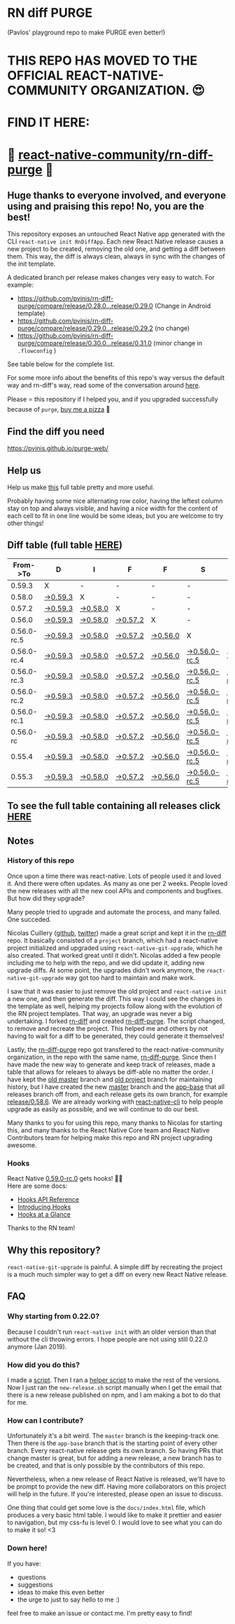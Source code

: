 # RN diff PURGE
(Pavlos' playground repo to make PURGE even better!)

# THIS REPO HAS MOVED TO THE OFFICIAL REACT-NATIVE-COMMUNITY ORGANIZATION. 😍
# FIND IT HERE:  
# 💪 [react-native-community/rn-diff-purge](https://github.com/react-native-community/rn-diff-purge) 🎉
## Huge thanks to everyone involved, and everyone using and praising this repo! No, you are the best!

This repository exposes an untouched React Native app generated with the CLI
`react-native init RnDiffApp`. Each new React Native release causes a new project to be created, removing the old one, and getting a diff between them. This way, the diff is always clean, always in sync with the changes of the init template.

A dedicated branch per release makes changes very easy
to watch. For example:

* https://github.com/pvinis/rn-diff-purge/compare/release/0.28.0...release/0.29.0
(Change in Android template)
* https://github.com/pvinis/rn-diff-purge/compare/release/0.29.0...release/0.29.2
(no change)
* https://github.com/pvinis/rn-diff-purge/compare/release/0.30.0...release/0.31.0
(minor change in `.flowconfig` )

See table below for the complete list.

For some more info about the benefits of this repo's way versus the default way and rn-diff's way, read some of the conversation around [here](https://github.com/react-native-community/discussions-and-proposals/issues/68#issuecomment-452227478).

Please :star: this repository if I helped you, and if you upgraded successfully because of `purge`, [buy me a pizza](https://www.buymeacoffee.com/DGWwHVZ4s) :pizza:

## Find the diff you need
https://pvinis.github.io/purge-web/

## Help us
Help us make [this](https://pvinis.github.io/rn-diff-purge) full table pretty and more useful.

Probably having some nice alternating row color, having the leftest column stay on top and always visible, and having a nice width for the content of each cell to fit in one line would be some ideas, but you are welcome to try other things!

## Diff table (full table [HERE](https://pvinis.github.io/rn-diff-purge))

| From->To    | D                                                                                               | I                                                                                               | F                                                                                               | F                                                                                               | S                                                                                                         |                                                                                                           | =                                                                                                         | =                                                                                                         |                                                                                                         | F                                                                                                | U                                                                                          | N   |
| ----------- | ----------------------------------------------------------------------------------------------- | ----------------------------------------------------------------------------------------------- | ----------------------------------------------------------------------------------------------- | ----------------------------------------------------------------------------------------------- | --------------------------------------------------------------------------------------------------------- | --------------------------------------------------------------------------------------------------------- | --------------------------------------------------------------------------------------------------------- | --------------------------------------------------------------------------------------------------------- | ------------------------------------------------------------------------------------------------------- | ------------------------------------------------------------------------------------------------ | ------------------------------------------------------------------------------------------ | --- |
| 0.59.3      | X                                                                                               | -                                                                                               | -                                                                                               | -                                                                                               | -                                                                                                         | -                                                                                                         | -                                                                                                         | -                                                                                                         | -                                                                                                       | -                                                                                                | -                                                                                          | -   |
| 0.58.0      | [->0.59.3](https://github.com/pvinis/rn-diff-purge/compare/release/0.58.0..release/0.59.3)      | X                                                                                               | -                                                                                               | -                                                                                               | -                                                                                                         | -                                                                                                         | -                                                                                                         | -                                                                                                         | -                                                                                                       | -                                                                                                | -                                                                                          | -   |
| 0.57.2      | [->0.59.3](https://github.com/pvinis/rn-diff-purge/compare/release/0.57.2..release/0.59.3)      | [->0.58.0](https://github.com/pvinis/rn-diff-purge/compare/release/0.57.2..release/0.58.0)      | X                                                                                               | -                                                                                               | -                                                                                                         | -                                                                                                         | -                                                                                                         | -                                                                                                         | -                                                                                                       | -                                                                                                | -                                                                                          | -   |
| 0.56.0      | [->0.59.3](https://github.com/pvinis/rn-diff-purge/compare/release/0.56.0..release/0.59.3)      | [->0.58.0](https://github.com/pvinis/rn-diff-purge/compare/release/0.56.0..release/0.58.0)      | [->0.57.2](https://github.com/pvinis/rn-diff-purge/compare/release/0.56.0..release/0.57.2)      | X                                                                                               | -                                                                                                         | -                                                                                                         | -                                                                                                         | -                                                                                                         | -                                                                                                       | -                                                                                                | -                                                                                          | -   |
| 0.56.0-rc.5 | [->0.59.3](https://github.com/pvinis/rn-diff-purge/compare/release/0.56.0-rc.5..release/0.59.3) | [->0.58.0](https://github.com/pvinis/rn-diff-purge/compare/release/0.56.0-rc.5..release/0.58.0) | [->0.57.2](https://github.com/pvinis/rn-diff-purge/compare/release/0.56.0-rc.5..release/0.57.2) | [->0.56.0](https://github.com/pvinis/rn-diff-purge/compare/release/0.56.0-rc.5..release/0.56.0) | X                                                                                                         | -                                                                                                         | -                                                                                                         | -                                                                                                         | -                                                                                                       | -                                                                                                | -                                                                                          | -   |
| 0.56.0-rc.4 | [->0.59.3](https://github.com/pvinis/rn-diff-purge/compare/release/0.56.0-rc.4..release/0.59.3) | [->0.58.0](https://github.com/pvinis/rn-diff-purge/compare/release/0.56.0-rc.4..release/0.58.0) | [->0.57.2](https://github.com/pvinis/rn-diff-purge/compare/release/0.56.0-rc.4..release/0.57.2) | [->0.56.0](https://github.com/pvinis/rn-diff-purge/compare/release/0.56.0-rc.4..release/0.56.0) | [->0.56.0-rc.5](https://github.com/pvinis/rn-diff-purge/compare/release/0.56.0-rc.4..release/0.56.0-rc.5) | X                                                                                                         | -                                                                                                         | -                                                                                                         | -                                                                                                       | -                                                                                                | -                                                                                          | -   |
| 0.56.0-rc.3 | [->0.59.3](https://github.com/pvinis/rn-diff-purge/compare/release/0.56.0-rc.3..release/0.59.3) | [->0.58.0](https://github.com/pvinis/rn-diff-purge/compare/release/0.56.0-rc.3..release/0.58.0) | [->0.57.2](https://github.com/pvinis/rn-diff-purge/compare/release/0.56.0-rc.3..release/0.57.2) | [->0.56.0](https://github.com/pvinis/rn-diff-purge/compare/release/0.56.0-rc.3..release/0.56.0) | [->0.56.0-rc.5](https://github.com/pvinis/rn-diff-purge/compare/release/0.56.0-rc.3..release/0.56.0-rc.5) | [->0.56.0-rc.4](https://github.com/pvinis/rn-diff-purge/compare/release/0.56.0-rc.3..release/0.56.0-rc.4) | X                                                                                                         | -                                                                                                         | -                                                                                                       | -                                                                                                | -                                                                                          | -   |
| 0.56.0-rc.2 | [->0.59.3](https://github.com/pvinis/rn-diff-purge/compare/release/0.56.0-rc.2..release/0.59.3) | [->0.58.0](https://github.com/pvinis/rn-diff-purge/compare/release/0.56.0-rc.2..release/0.58.0) | [->0.57.2](https://github.com/pvinis/rn-diff-purge/compare/release/0.56.0-rc.2..release/0.57.2) | [->0.56.0](https://github.com/pvinis/rn-diff-purge/compare/release/0.56.0-rc.2..release/0.56.0) | [->0.56.0-rc.5](https://github.com/pvinis/rn-diff-purge/compare/release/0.56.0-rc.2..release/0.56.0-rc.5) | [->0.56.0-rc.4](https://github.com/pvinis/rn-diff-purge/compare/release/0.56.0-rc.2..release/0.56.0-rc.4) | [->0.56.0-rc.3](https://github.com/pvinis/rn-diff-purge/compare/release/0.56.0-rc.2..release/0.56.0-rc.3) | X                                                                                                         | -                                                                                                       | -                                                                                                | -                                                                                          | -   |
| 0.56.0-rc.1 | [->0.59.3](https://github.com/pvinis/rn-diff-purge/compare/release/0.56.0-rc.1..release/0.59.3) | [->0.58.0](https://github.com/pvinis/rn-diff-purge/compare/release/0.56.0-rc.1..release/0.58.0) | [->0.57.2](https://github.com/pvinis/rn-diff-purge/compare/release/0.56.0-rc.1..release/0.57.2) | [->0.56.0](https://github.com/pvinis/rn-diff-purge/compare/release/0.56.0-rc.1..release/0.56.0) | [->0.56.0-rc.5](https://github.com/pvinis/rn-diff-purge/compare/release/0.56.0-rc.1..release/0.56.0-rc.5) | [->0.56.0-rc.4](https://github.com/pvinis/rn-diff-purge/compare/release/0.56.0-rc.1..release/0.56.0-rc.4) | [->0.56.0-rc.3](https://github.com/pvinis/rn-diff-purge/compare/release/0.56.0-rc.1..release/0.56.0-rc.3) | [->0.56.0-rc.2](https://github.com/pvinis/rn-diff-purge/compare/release/0.56.0-rc.1..release/0.56.0-rc.2) | X                                                                                                       | -                                                                                                | -                                                                                          | -   |
| 0.56.0-rc   | [->0.59.3](https://github.com/pvinis/rn-diff-purge/compare/release/0.56.0-rc..release/0.59.3)   | [->0.58.0](https://github.com/pvinis/rn-diff-purge/compare/release/0.56.0-rc..release/0.58.0)   | [->0.57.2](https://github.com/pvinis/rn-diff-purge/compare/release/0.56.0-rc..release/0.57.2)   | [->0.56.0](https://github.com/pvinis/rn-diff-purge/compare/release/0.56.0-rc..release/0.56.0)   | [->0.56.0-rc.5](https://github.com/pvinis/rn-diff-purge/compare/release/0.56.0-rc..release/0.56.0-rc.5)   | [->0.56.0-rc.4](https://github.com/pvinis/rn-diff-purge/compare/release/0.56.0-rc..release/0.56.0-rc.4)   | [->0.56.0-rc.3](https://github.com/pvinis/rn-diff-purge/compare/release/0.56.0-rc..release/0.56.0-rc.3)   | [->0.56.0-rc.2](https://github.com/pvinis/rn-diff-purge/compare/release/0.56.0-rc..release/0.56.0-rc.2)   | [->0.56.0-rc.1](https://github.com/pvinis/rn-diff-purge/compare/release/0.56.0-rc..release/0.56.0-rc.1) | X                                                                                                | -                                                                                          | -   |
| 0.55.4      | [->0.59.3](https://github.com/pvinis/rn-diff-purge/compare/release/0.55.4..release/0.59.3)      | [->0.58.0](https://github.com/pvinis/rn-diff-purge/compare/release/0.55.4..release/0.58.0)      | [->0.57.2](https://github.com/pvinis/rn-diff-purge/compare/release/0.55.4..release/0.57.2)      | [->0.56.0](https://github.com/pvinis/rn-diff-purge/compare/release/0.55.4..release/0.56.0)      | [->0.56.0-rc.5](https://github.com/pvinis/rn-diff-purge/compare/release/0.55.4..release/0.56.0-rc.5)      | [->0.56.0-rc.4](https://github.com/pvinis/rn-diff-purge/compare/release/0.55.4..release/0.56.0-rc.4)      | [->0.56.0-rc.3](https://github.com/pvinis/rn-diff-purge/compare/release/0.55.4..release/0.56.0-rc.3)      | [->0.56.0-rc.2](https://github.com/pvinis/rn-diff-purge/compare/release/0.55.4..release/0.56.0-rc.2)      | [->0.56.0-rc.1](https://github.com/pvinis/rn-diff-purge/compare/release/0.55.4..release/0.56.0-rc.1)    | [->0.56.0-rc](https://github.com/pvinis/rn-diff-purge/compare/release/0.55.4..release/0.56.0-rc) | X                                                                                          | -   |
| 0.55.3      | [->0.59.3](https://github.com/pvinis/rn-diff-purge/compare/release/0.55.3..release/0.59.3)      | [->0.58.0](https://github.com/pvinis/rn-diff-purge/compare/release/0.55.3..release/0.58.0)      | [->0.57.2](https://github.com/pvinis/rn-diff-purge/compare/release/0.55.3..release/0.57.2)      | [->0.56.0](https://github.com/pvinis/rn-diff-purge/compare/release/0.55.3..release/0.56.0)      | [->0.56.0-rc.5](https://github.com/pvinis/rn-diff-purge/compare/release/0.55.3..release/0.56.0-rc.5)      | [->0.56.0-rc.4](https://github.com/pvinis/rn-diff-purge/compare/release/0.55.3..release/0.56.0-rc.4)      | [->0.56.0-rc.3](https://github.com/pvinis/rn-diff-purge/compare/release/0.55.3..release/0.56.0-rc.3)      | [->0.56.0-rc.2](https://github.com/pvinis/rn-diff-purge/compare/release/0.55.3..release/0.56.0-rc.2)      | [->0.56.0-rc.1](https://github.com/pvinis/rn-diff-purge/compare/release/0.55.3..release/0.56.0-rc.1)    | [->0.56.0-rc](https://github.com/pvinis/rn-diff-purge/compare/release/0.55.3..release/0.56.0-rc) | [->0.55.4](https://github.com/pvinis/rn-diff-purge/compare/release/0.55.3..release/0.55.4) | X   |

## To see the full table containing all releases click [HERE](https://pvinis.github.io/rn-diff-purge)

## Notes

### History of this repo

Once upon a time there was react-native. Lots of people used it and loved it. And there were often updates. As many as one per 2 weeks. People loved the new releases with all the new cool APIs and components and bugfixes. But how did they upgrade?

Many people tried to upgrade and automate the process, and many failed. One succeded.

Nicolas Cuillery ([github](https://github.com/ncuillery), [twitter](https://twitter.com/ncuillery)) made a great script and kept it in the [rn-diff](https://github.com/ncuillery/rn-diff) repo. It basically consisted of a `project` branch, which had a react-native project initialized and upgraded using `react-native-git-upgrade`, which he also created. That worked great until it didn't. Nicolas added a few people including me to help with the repo, and we did update it, adding new upgrade diffs. At some point, the upgrades didn't work anymore, the `react-native-git-upgrade` way got too hard to maintain and make work.

I saw that it was easier to just remove the old project and `react-native init` a new one, and then generate the diff. This way I could see the changes in the template as well, helping my projects follow along with the evolution of the RN project templates. That way, an upgrade was never a big undertaking. I forked [rn-diff](https://github.com/ncuillery/rn-diff) and created [rn-diff-purge](https://github.com/pvinis/rn-diff-purge). The script changed, to remove and recreate the project. This helped me and others by not having to wait for a diff to be generated, they could generate it themselves!

Lastly, the [rn-diff-purge](https://github.com/pvinis/rn-diff-purge) repo got transfered to the react-native-community organization, in the repo with the same name, [rn-diff-purge](https://github.com/react-native-community/rn-diff-purge). Since then I have made the new way to generate and keep track of releases, made a table that allows for releaes to always be diff-able no matter the order. I have kept the [old master](https://github.com/pvinis/rn-diff-purge/tree/old/master) branch and [old project](https://github.com/pvinis/rn-diff-purge/tree/old/project) branch for maintaining history, but I have created the new [master](https://github.com/pvinis/rn-diff-purge/tree/master) branch and the [app-base](https://github.com/pvinis/rn-diff-purge/tree/app-base) that all releases branch off from, and each release gets its own branch, for example [release/0.58.6](https://github.com/pvinis/rn-diff-purge/tree/release/0.58.6). We are already working with [react-native-cli](https://github.com/react-native-community/react-native-cli) to help people upgrade as easily as possible, and we will continue to do our best.

Many thanks to you for using this repo, many thanks to Nicolas for starting this, and many thanks to the React Native Core team and React Native Contributors team for helping make this repo and RN project upgrading awesome.

### Hooks
React Native [0.59.0-rc.0](https://github.com/pvinis/rn-diff-purge#version-changes) gets hooks! 🎉🥳  
Here are some docs:
- [Hooks API Reference](https://reactjs.org/docs/hooks-reference.html)
- [Introducing Hooks](https://reactjs.org/docs/hooks-intro.html)
- [Hooks at a Glance](https://reactjs.org/docs/hooks-overview.html)

Thanks to the RN team!

## Why this repository?
`react-native-git-upgrade` is painful. A simple diff by recreating the project is a much much simpler way to get a diff on every new React Native release.

## FAQ

### Why starting from 0.22.0?

Because I couldn't run `react-native init` with an older version than that without the cli throwing errors. I hope people are not using still 0.22.0 anymore (Jan 2019).

### How did you do this?

I made a [script](https://github.com/pvinis/rn-diff-purge/blob/master/new-release.sh). Then I ran a [helper script](https://github.com/pvinis/rn-diff-purge/blob/master/new-release.sh) to make the rest of the versions.
Now I just ran the `new-release.sh` script manually when I get the email that there is a new release published on npm, and I am making a bot to do that for me.

### How can I contribute?

Unfortunately it's a bit weird. The `master` branch is the keeping-track one. Then there is the `app-base` branch that is the starting point of every other branch. Every react-native release gets its own branch. So having PRs that change master is great, but for adding a new release, a new branch has to be created, and that is only possible by the contributors of this repo.

Nevertheless, when a new release of React Native is released, we'll have to be prompt to provide
the new diff. Having more collaborators on this project will help in the future. If you're interested, please open an issue to discuss.

One thing that could get some love is the `docs/index.html` file, which produces a very basic html table. I would like to make it prettier and easier to navigation, but my css-fu is level 0. I would love to see what you can do to make it so! <3

### Down here!

If you have: 
- questions
- suggestions
- ideas to make this even better
- the urge to just to say hello to me :)

feel free to make an issue or contact me. I'm pretty easy to find!

